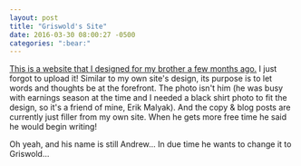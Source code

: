 ```yaml
---
layout: post
title: "Griswold's Site"
date: 2016-03-30 08:00:27 -0500
categories: ":bear:"
---
```


<p><a href="http://griswoldmuench.github.io">This is a website that I designed for my brother a few months ago.</a> I just forgot to upload it! Similar to my own site's design, its purpose is to let words and thoughts be at the forefront. The photo isn't him (he was busy with earnings season at the time and I needed a black shirt photo to fit the design, so it's a friend of mine, Erik Malyak). And the copy & blog posts are currently just filler from my own site. When he gets more free time he said he would begin writing!</p>

<p>Oh yeah, and his name is still Andrew... In due time he wants to change it to Griswold...</p>

